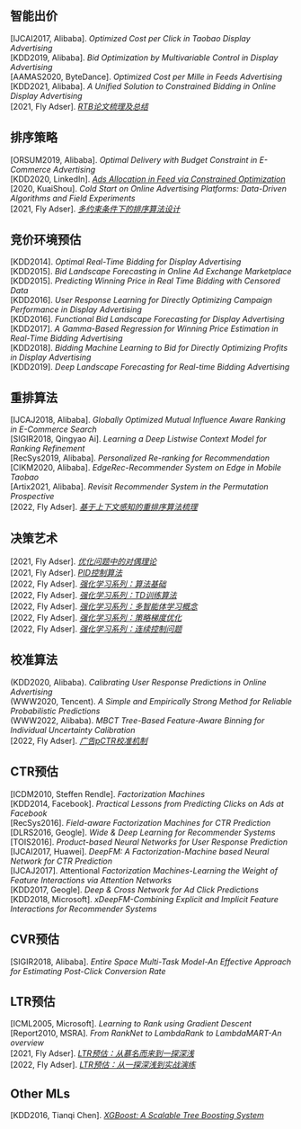  ## 智能出价
 [IJCAI2017, Alibaba]. *Optimized Cost per Click in Taobao Display Advertising*   
 [KDD2019, Alibaba]. *Bid Optimization by Multivariable Control in Display Advertising*  
 [AAMAS2020, ByteDance]. *Optimized Cost per Mille in Feeds Advertising*   
 [KDD2021, Alibaba]. *A Unified Solution to Constrained Bidding in Online Display Advertising*      
 [2021, Fly Adser]. *[RTB论文梳理及总结](https://fly-adser.top/2021/12/29/RTBpapers/)*
 
 ## 排序策略
 [ORSUM2019, Alibaba]. *Optimal Delivery with Budget Constraint in E-Commerce Advertising*    
 [KDD2020, LinkedIn]. *[Ads Allocation in Feed via Constrained Optimization](https://fly-adser.top/2022/01/26/linkedinmerge/)*    
 [2020, KuaiShou]. *Cold Start on Online Advertising Platforms: Data-Driven Algorithms and Field Experiments*    
 [2021, Fly Adser]. *[多约束条件下的排序算法设计](https://fly-adser.top/2021/12/29/sortEquation/)* 
 
 ## 竞价环境预估 
 [KDD2014]. *Optimal Real-Time Bidding for Display Advertising*  
 [KDD2015]. *Bid Landscape Forecasting in Online Ad Exchange Marketplace*   
 [KDD2015]. *Predicting Winning Price in Real Time Bidding with Censored Data*  
 [KDD2016]. *User Response Learning for Directly Optimizing Campaign Performance in Display Advertising*  
 [KDD2016]. *Functional Bid Landscape Forecasting for Display Advertising*  
 [KDD2017]. *A Gamma-Based Regression for Winning Price Estimation in Real-Time Bidding Advertising*  
 [KDD2018]. *Bidding Machine Learning to Bid for Directly Optimizing Profits in Display Advertising*  
 [KDD2019]. *Deep Landscape Forecasting for Real-time Bidding Advertising*
 
 ## 重排算法
 [IJCAJ2018, Alibaba]. *Globally Optimized Mutual Influence Aware Ranking in E-Commerce Search*  
 [SIGIR2018, Qingyao Ai]. *Learning a Deep Listwise Context Model for Ranking Refinement*  
 [RecSys2019, Alibaba]. *Personalized Re-ranking for Recommendation*  
 [CIKM2020, Alibaba]. *EdgeRec-Recommender System on Edge in Mobile Taobao*  
 [Artix2021, Alibaba]. *Revisit Recommender System in the Permutation Prospective*   
 [2022, Fly Adser]. *[基于上下文感知的重排序算法梳理](https://fly-adser.top/2022/03/06/rerankalg/)*
 
 ## 决策艺术
 [2021, Fly Adser]. *[优化问题中的对偶理论](https://fly-adser.top/2021/12/28/linearProgram/)*  
 [2021, Fly Adser]. *[PID控制算法](https://fly-adser.top/2021/12/28/PID/)*    
 [2022, Fly Adser]. *[强化学习系列：算法基础](https://fly-adser.top/2022/07/17/rl21)*   
 [2022, Fly Adser]. *[强化学习系列：TD训练算法](https://fly-adser.top/2022/07/17/rl2/)*    
 [2022, Fly Adser]. *[强化学习系列：多智能体学习概念](https://fly-adser.top/2022/07/17/rl3/)*  
 [2022, Fly Adser]. *[强化学习系列：策略梯度优化](https://fly-adser.top/2022/07/17/rl4/)*   
 [2022, Fly Adser]. *[强化学习系列：连续控制问题](https://fly-adser.top/2022/07/17/rl5/)*   
 
 ## 校准算法
 (KDD2020, Alibaba). *Calibrating User Response Predictions in Online Advertising*  
 (WWW2020, Tencent). *A Simple and Empirically Strong Method for Reliable Probabilistic Predictions*  
 (WWW2022, Alibaba). *MBCT Tree-Based Feature-Aware Binning for Individual Uncertainty Calibration*  
 [2022, Fly Adser]. *[广告pCTR校准机制](https://fly-adser.top/2022/01/20/ctrcali/)*
 
 ## CTR预估
 [ICDM2010, Steffen Rendle]. *Factorization Machines*   
 [KDD2014, Facebook]. *Practical Lessons from Predicting Clicks on Ads at Facebook*  
 [RecSys2016]. *Field-aware Factorization Machines for CTR Prediction*      
 [DLRS2016, Geogle]. *Wide & Deep Learning for Recommender Systems*  
 [TOIS2016]. *Product-based Neural Networks for User Response Prediction*  
 [IJCAI2017, Huawei]. *DeepFM: A Factorization-Machine based Neural Network for CTR Prediction*  
 [IJCAJ2017]. Attentional *Factorization Machines-Learning the Weight of Feature Interactions via Attention Networks*  
 [KDD2017, Geogle]. *Deep & Cross Network for Ad Click Predictions*  
 [KDD2018, Microsoft]. *xDeepFM-Combining Explicit and Implicit Feature Interactions for Recommender Systems*  
 
 ## CVR预估
 [SIGIR2018, Alibaba]. *Entire Space Multi-Task Model-An Effective Approach for Estimating Post-Click Conversion Rate*
 
 ## LTR预估
 [ICML2005, Microsoft]. *Learning to Rank using Gradient Descent*  
 [Report2010, MSRA]. *From RankNet to LambdaRank to LambdaMART-An overview*   
 [2021, Fly Adser]. *[LTR预估：从慕名而来到一探深浅](https://fly-adser.top/2021/12/30/LTRpartA/)*  
 [2022, Fly Adser]. *[LTR预估：从一探深浅到实战演练](https://fly-adser.top/2022/02/06/LTRPartB/)*
 
 ## Other MLs 
 [KDD2016, Tianqi Chen]. *[XGBoost: A Scalable Tree Boosting System](https://fly-adser.top/2022/01/09/xgboost/)*
